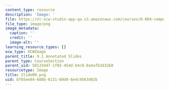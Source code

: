 ```yaml
---
content_type: resource
description: 'Image: '
file: https://ol-ocw-studio-app-qa.s3.amazonaws.com/courses/6-004-computation-structures-spring-2017/bf65ee84688b613160d96e4c9563d02b_Slide09.png
file_type: image/png
image_metadata:
  caption: ''
  credit: ''
  image-alt: ''
learning_resource_types: []
ocw_type: OCWImage
parent_title: 9.1 Annotated Slides
parent_type: CourseSection
parent_uid: 50133447-1f02-454d-b4c8-8a4afb3d32b8
resourcetype: Image
title: Slide09.png
uid: bf65ee84-688b-6131-60d9-6e4c9563d02b
---
```

